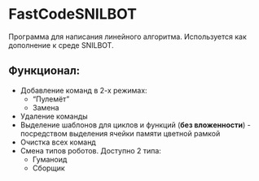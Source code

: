 # FastCodeSNILBOT
Программа для написания линейного алгоритма. Используется как дополнение к среде SNILBOT.

## Функционал:
* Добавление команд в 2-х режимах:
   *  “Пулемёт”
   *  Замена
* Удаление команды
* Выделение шаблонов для циклов и функций (**без вложенности**) - посредством выделения ячейки памяти цветной рамкой
* Очистка всех команд
* Смена типов роботов. Доступно 2 типа:
   * Гуманоид
   * Сборщик
